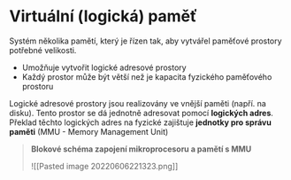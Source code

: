 # Virtuální (logická) paměť
Systém několika pamětí, který je řízen tak, aby vytvářel paměťové prostory potřebné velikosti.
- Umožňuje vytvořit logické adresové prostory
- Každý prostor může být větší než je kapacita fyzického paměťového prostoru

Logické adresové prostory jsou realizovány ve vnější paměti (napří. na disku). Tento prostor se dá jednotně adresovat pomocí **logických adres**. Překlad těchto logických adres na fyzické zajištuje **jednotky pro správu paměti** (MMU - Memory Management Unit)

>**Blokové schéma zapojení mikroprocesoru a pamětí s MMU**
>
>![[Pasted image 20220606221323.png]]